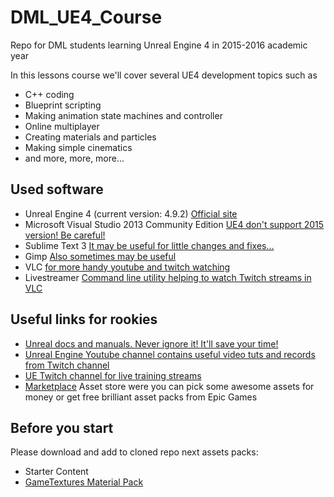 # DML_UE4_Course
Repo for DML students learning Unreal Engine 4 in 2015-2016 academic year

In this lessons course we'll cover several UE4 development topics such as 
* C++ coding 
* Blueprint scripting 
* Making animation state machines and controller
* Online multiplayer
* Creating materials and particles
* Making simple cinematics
* and more, more, more...

## Used software
* Unreal Engine 4 (current version: 4.9.2) [Official site](https://www.unrealengine.com)
* Microsoft Visual Studio 2013 Community Edition [UE4 don't support 2015 version! Be careful!](https://www.visualstudio.com/en-us/news/vs2013-community-vs.aspx)
* Sublime Text 3 [It may be useful for little changes and fixes...](http://www.sublimetext.com/3)
* Gimp [Also sometimes may be useful](http://www.gimp.org/downloads/)
* VLC [for more handy youtube and twitch watching](http://www.videolan.org/vlc/)
* Livestreamer [Command line utility helping to watch Twitch streams in VLC](http://docs.livestreamer.io/)

## Useful links for rookies
* [Unreal docs and manuals. Never ignore it! It'll save your time!](https://docs.unrealengine.com/latest/INT/)
* [Unreal Engine Youtube channel contains useful video tuts and records from Twitch channel](https://www.youtube.com/user/UnrealDevelopmentKit)
* [UE Twitch channel for live training streams](http://www.twitch.tv/unrealengine)
* [Marketplace](https://www.unrealengine.com/marketplace) Asset store were you can pick some awesome assets for money or get free brilliant asset packs from Epic Games

## Before you start
Please download and add to cloned repo next assets packs:
* Starter Content
* [GameTextures Material Pack](https://www.unrealengine.com/marketplace/gametextures-material-pack)